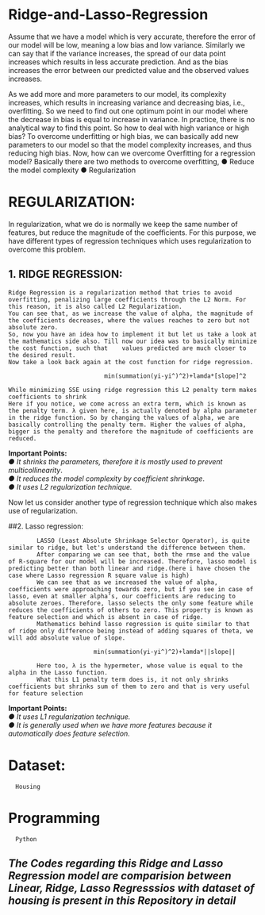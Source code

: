 # Ridge-and-Lasso-Regression


Assume that we have a model which is very accurate, therefore the error of our model will be low, meaning a low bias and low variance. Similarly we can say that if the variance increases, the spread of our data point increases which results in less accurate prediction. And as the bias increases the error between our predicted value and the observed values increases.

As we add more and more parameters to our model, its complexity increases, which results in increasing variance and decreasing bias, i.e., overfitting. So we need to find out one optimum point in our model where the decrease in bias is equal to increase in variance. In practice, there is no analytical way to find this point. So how to deal with high variance or high bias?
To overcome underfitting or high bias, we can basically add new parameters to our model so that the model complexity increases, and thus reducing high bias.
Now, how can we overcome Overfitting for a regression model?
Basically there are two methods to overcome overfitting,
        ●	Reduce the model complexity
        ●	Regularization


# REGULARIZATION:

In regularization, what we do is normally we keep the same number of features, but reduce the magnitude of the coefficients. For this purpose, we have different types of regression techniques which uses regularization to overcome this problem.
## 1. RIDGE REGRESSION:
    Ridge Regression is a regularization method that tries to avoid overfitting, penalizing large coefficients through the L2 Norm. For this reason, it is also called L2 Regularization.
    You can see that, as we increase the value of alpha, the magnitude of the coefficients decreases, where the values reaches to zero but not absolute zero.
    So, now you have an idea how to implement it but let us take a look at the mathematics side also. Till now our idea was to basically minimize the cost function, such that    values predicted are much closer to the desired result.
    Now take a look back again at the cost function for ridge regression.

                               min(summation(yi-yi^)^2)+lamda*[slope]^2
 
    While minimizing SSE using ridge regression this L2 penalty term makes coefficients to shrink
    Here if you notice, we come across an extra term, which is known as the penalty term. λ given here, is actually denoted by alpha parameter in the ridge function. So by changing the values of alpha, we are basically controlling the penalty term. Higher the values of alpha, bigger is the penalty and therefore the magnitude of coefficients are reduced.

**Important Points:**\
  *●	It shrinks the parameters, therefore it is mostly used to prevent multicollinearity*.\
  *●	It reduces the model complexity by coefficient shrinkage*.\
  *●	It uses L2 regularization technique.*


Now let us consider another type of regression technique which also makes use of regularization.


##2. Lasso regression:

            LASSO (Least Absolute Shrinkage Selector Operator), is quite similar to ridge, but let's understand the difference between them.
            After comparing we can see that, both the rmse and the value of R-square for our model will be increased. Therefore, lasso model is predicting better than both linear and ridge.(here i have chosen the case where Lasso regression R square value is high)
            We can see that as we increased the value of alpha, coefficients were approaching towards zero, but if you see in case of lasso, even at smaller alpha’s, our coefficients are reducing to absolute zeroes. Therefore, lasso selects the only some feature while reduces the coefficients of others to zero. This property is known as feature selection and which is absent in case of ridge.
            Mathematics behind lasso regression is quite similar to that of ridge only difference being instead of adding squares of theta, we will add absolute value of slope.
   
                            min(summation(yi-yi^)^2)+lamda*||slope||
                        
            Here too, λ is the hypermeter, whose value is equal to the alpha in the Lasso function.
            What this L1 penalty term does is, it not only shrinks coefficients but shrinks sum of them to zero and that is very useful for feature selection
 
**Important Points:**\
  *●	It uses L1 regularization technique.*\
  *●	It is generally used when we have more features because it automatically does feature selection.*
  
# Dataset:
      Housing 

# Programming
      Python
  
  
## *The Codes regarding this Ridge and Lasso Regression model are comparision between Linear, Ridge, Lasso Regresssios with dataset of housing is present in this Repository in detail* ##

 
